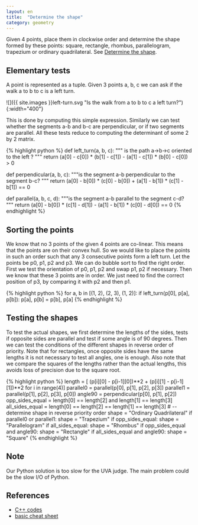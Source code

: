 ```yaml
---
layout: en
title:  "Determine the shape"
category: geometry
---
```


Given 4 points, place them in clockwise order and determine the shape formed by these points: square, rectangle, rhombus, parallelogram, trapezium or ordinary quadrilateral.
See [Determine the shape](https://uva.onlinejudge.org/index.php?option=com_onlinejudge&Itemid=8&page=show_problem&problem=2900).


## Elementary tests

A point is represented as a tuple.  Given 3 points a, b, c we can ask if the walk a to b to c is a left turn.

![]({{ site.images }}left-turn.svg "Is the walk from a to b to c a left turn?"){:width="400"}

This is done by computing this simple expression.  Similarly we can test whether the segments a-b and b-c are perpendicular, or if two segments are parallel.  All these tests reduce to computing the determinant of some 2 by 2 matrix.

{% highlight python %}
def left_turn(a, b, c):
    """ is the path a->b->c oriented to the left ?
    """
    return (a[0] - c[0]) * (b[1] - c[1]) - (a[1] - c[1]) * (b[0] - c[0]) > 0


def perpendicular(a, b, c):
    """is the segment a-b perpendicular to the segment b-c?
    """
    return (a[0] - b[0]) * (c[0] - b[0]) + (a[1] - b[1]) * (c[1] - b[1]) == 0


def parallel(a, b, c, d):
    """is the segment a-b parallel to the segment c-d?
    """
    return (a[0] - b[0]) * (c[1] - d[1]) - (a[1] - b[1]) * (c[0] - d[0]) == 0
{% endhighlight %}


## Sorting the points

We know that no 3 points of the given 4 points are co-linear. This means that the points are on their convex hull.
So we would like to place the points in such an order such that any 3 consecutive points form a left turn.  Let the points be p0, p1, p2 and p3.  We can do bubble sort to find the right order. First we test the orientation of p0, p1, p2 and swap p1, p2 if necessary.  Then we know that these 3 points are in order. We just need to find the correct position of p3, by comparing it with p2 and then p1.

{% highlight python %}
    for a, b in [(1, 2), (2, 3), (1, 2)]:
        if left_turn(p[0], p[a], p[b]):
            p[a], p[b] = p[b], p[a]
{% endhighlight %}

## Testing the shapes

To test the actual shapes, we first determine the lengths of the sides, tests if opposite sides are parallel and test if some angle is of 90 degrees.  Then we can test the conditions of the different shapes in reverse order of priority.  Note that for rectangles, once opposite sides have the same lengths it is not necessary to test all angles, one is enough.  Also note that we compare the squares of the lengths rather than the actual lengths, this avoids loss of precision due to the square root.

{% highlight python %}
    length = [ (p[i][0] - p[i-1][0])**2 + (p[i][1] - p[i-1][1])**2 for i in range(4)]
    parallel0 = parallel(p[0], p[1], p[2], p[3])
    parallel1 = parallel(p[1], p[2], p[3], p[0])
    angle90 = perpendicular(p[0], p[1], p[2])
    opp_sides_equal = length[0] == length[2] and length[1] == length[3]
    all_sides_equal = length[0] == length[2] == length[1] == length[3]
    #  -- determine shape in reverse priority order
    shape = "Ordinary Quadrilateral"
    if parallel0 or parallel1:
        shape = "Trapezium"
    if opp_sides_equal:
        shape = "Parallelogram"
    if all_sides_equal:
        shape = "Rhombus"
    if opp_sides_equal and angle90:
        shape = "Rectangle"
    if all_sides_equal and angle90:
        shape = "Square"
{% endhighlight %}

## Note

Our Python solution is too slow for the UVA judge.  The main problem could be the slow I/O of Python.

## References

- [C++ codes](http://geomalgorithms.com/code.html#Core-Classes)
- [basic cheat sheet](http://www.dummies.com/how-to/content/geometry-for-dummies-cheat-sheet.html)

